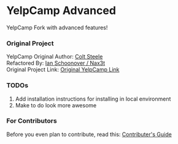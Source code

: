 # YelpCamp Advanced
YelpCamp Fork with advanced features!

### Original Project
YelpCamp Original Author: [Colt Steele](https://github.com/Colt)<br>
Refactored By: [Ian Schoonover / Nax3t](https://github.com/nax3t)<br>
Original Project Link: [Original YelpCamp Link](https://github.com/nax3t/yelp-camp-refactored)

### TODOs 
1. Add installation instructions for installing in local environment
2. Make to do look more awesome

### For Contributors
Before you even plan to contribute, read this: [Contributer's Guide](https://github.com/primeninja/yelp-camp-advanced/blob/master/readme.md)


